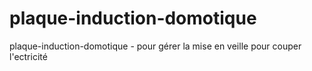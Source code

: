 # plaque-induction-domotique
plaque-induction-domotique - pour gérer la mise en veille pour couper l'ectricité
